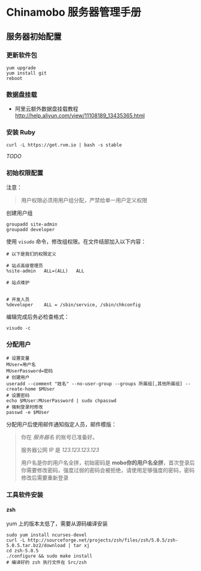 Chinamobo 服务器管理手册
======

服务器初始配置
----

### 更新软件包

```
yum upgrade
yum install git
reboot
```

### 数据盘挂载

* 阿里云额外数据盘挂载教程 http://help.aliyun.com/view/11108189_13435365.html

### 安装 Ruby

```
curl -L https://get.rvm.io | bash -s stable

```

*TODO*

### 初始权限配置

注意：
> 用户权限必须用用户组分配，严禁给单一用户定义权限

创建用户组

```
groupadd site-admin
groupadd developer
```

使用 `visudo` 命令，修改组权限。在文件结部加入以下内容：

```
# 以下是我们的权限定义

# 站点高级管理员
%site-admin   ALL=(ALL)   ALL

# 站点维护


# 开发人员
%developer    ALL = /sbin/service, /sbin/chkconfig

```

编辑完成后务必检查格式：

```
visudo -c
```

### 分配用户

```
# 设置变量
MUser=用户名
MUserPassword=密码
# 创建用户
useradd --comment "姓名" --no-user-group --groups 所属组[,其他所属组] --create-home $MUser
# 设置密码
echo $MUser:MUserPassword | sudo chpasswd
# 强制登录时修改
passwd -e $MUser
```

分配用户后使用邮件通知指定人员，邮件模版：

> 你在 *服务器名* 的账号已准备好。
> 
> 服务器公网 IP 是 *123.123.123.123*
> 
> 用户名是你的用户名全拼，初始密码是 **mobo你的用户名全拼**，首次登录后你需要修改密码，强度过弱的密码会被拒绝，请使用足够强度的密码，密码修改后需要重新登录
> 


### 工具软件安装

#### zsh
yum 上的版本太低了，需要从源码编译安装

```
sudo yum install ncurses-devel
curl -L http://sourceforge.net/projects/zsh/files/zsh/5.0.5/zsh-5.0.5.tar.bz2/download | tar xj
cd zsh-5.0.5
./configure && sudo make install
# 编译好的 zsh 执行文件在 Src/zsh
```
